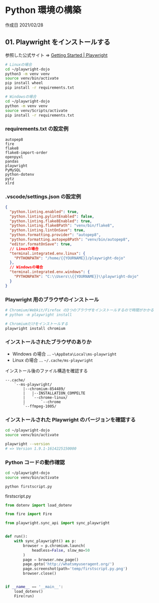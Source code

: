 # Python 環境の構築

作成日 2021/02/28

## 01. Playwright をインストールする

参照した公式サイト => [Getting Started \| Playwright](https://playwright.dev/python/docs/intro)

```bash
# Linuxの場合
cd ~/playwright-dojo
python3 -m venv venv
source venv/bin/activate
pip install wheel
pip install -r requirements.txt

# Windowsの場合
cd ~/playwright-dojo
python -m venv venv
source venv/Scripts/activate
pip install -r requirements.txt
```

### requirements.txt の設定例

```text
autopep8
fire
flake8
flake8-import-order
openpyxl
pandas
playwright
PyMySQL
python-dotenv
pytz
xlrd
```

### .vscode/settings.json の設定例

```json
{
  "python.linting.enabled": true,
  "python.linting.pylintEnabled": false,
  "python.linting.flake8Enabled": true,
  "python.linting.flake8Path": "venv/bin/flake8",
  "python.linting.lintOnSave": true,
  "python.formatting.provider": "autopep8",
  "python.formatting.autopep8Path": "venv/bin/autopep8",
  "editor.formatOnSave": true,
  // Linuxの場合
  "terminal.integrated.env.linux": {
    "PYTHONPATH": "/home/{{YOURNAME}}/playwright-dojo"
  },
  // Windowsの場合
  "terminal.integrated.env.windows": {
    "PYTHONPATH": "C:\\Users\\{{YOURNAME}}\\playwright-dojo"
  }
}
```

### Playwright 用のブラウザのインストール

```bash
# Chromium/Webkit/Firefox の3つのブラウザをインストールするので時間がかかる
# python -m playwright install

# Chromiumだけをインストールする
playwright install chromium
```

### インストールされたブラウザのありか

- Windows の場合 ... `~\AppData\Local\ms-playwright`
- Linux の場合 ... `~/.cache/ms-playwright`

インストール後のファイル構造を確認する

```text
--.cache/
    `--ms-playwright/
        |--chromium-854489/
        |   |--INSTALLATION_COMPELTE
        |   `--chrome-linux/
        |       `--chrome
        `--ffmpeg-1005/
```

### インストールされた Playwright のバージョンを確認する

```bash
cd ~/playwright-dojo
source venv/bin/activate

playwright --version
# => Version 1.9.1-1614225150000
```

### Python コードの動作確認

```bash
cd ~/playwright-dojo
source venv/bin/activate

python firstscript.py
```

firstscript.py

```python
from dotenv import load_dotenv

from fire import Fire

from playwright.sync_api import sync_playwright


def run():
    with sync_playwright() as p:
        browser = p.chromium.launch(
            headless=False, slow_mo=50
        )
        page = browser.new_page()
        page.goto('http://whatsmyuseragent.org/')
        page.screenshot(path='temp/firstscript.py.png')
        browser.close()


if __name__ == '__main__':
    load_dotenv()
    Fire(run)
```
